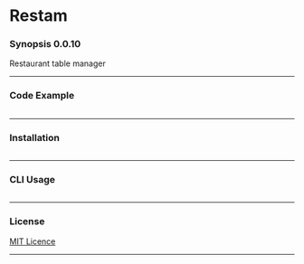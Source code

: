 # Restam

### Synopsis 0.0.10
Restaurant table manager

---
### Code Example
~~~
~~~

---
### Installation
~~~
~~~

---
### CLI Usage
~~~
~~~

---
### License
[MIT Licence](https://choosealicense.com/licenses/mit/#)

---